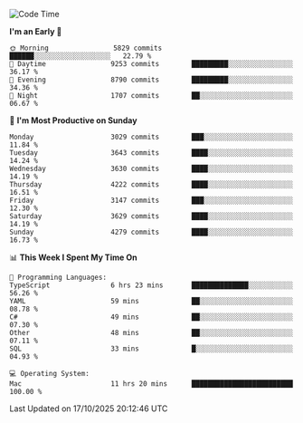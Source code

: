 <!--START_SECTION:waka-->
![Code Time](http://img.shields.io/badge/Code%20Time-5%2C433%20hrs%2031%20mins-blue)

**I'm an Early 🐤** 

```text
🌞 Morning                5829 commits        ██████░░░░░░░░░░░░░░░░░░░   22.79 % 
🌆 Daytime                9253 commits        █████████░░░░░░░░░░░░░░░░   36.17 % 
🌃 Evening                8790 commits        █████████░░░░░░░░░░░░░░░░   34.36 % 
🌙 Night                  1707 commits        ██░░░░░░░░░░░░░░░░░░░░░░░   06.67 % 
```
📅 **I'm Most Productive on Sunday** 

```text
Monday                   3029 commits        ███░░░░░░░░░░░░░░░░░░░░░░   11.84 % 
Tuesday                  3643 commits        ████░░░░░░░░░░░░░░░░░░░░░   14.24 % 
Wednesday                3630 commits        ████░░░░░░░░░░░░░░░░░░░░░   14.19 % 
Thursday                 4222 commits        ████░░░░░░░░░░░░░░░░░░░░░   16.51 % 
Friday                   3147 commits        ███░░░░░░░░░░░░░░░░░░░░░░   12.30 % 
Saturday                 3629 commits        ████░░░░░░░░░░░░░░░░░░░░░   14.19 % 
Sunday                   4279 commits        ████░░░░░░░░░░░░░░░░░░░░░   16.73 % 
```


📊 **This Week I Spent My Time On** 

```text
💬 Programming Languages: 
TypeScript               6 hrs 23 mins       ██████████████░░░░░░░░░░░   56.26 % 
YAML                     59 mins             ██░░░░░░░░░░░░░░░░░░░░░░░   08.78 % 
C#                       49 mins             ██░░░░░░░░░░░░░░░░░░░░░░░   07.30 % 
Other                    48 mins             ██░░░░░░░░░░░░░░░░░░░░░░░   07.11 % 
SQL                      33 mins             █░░░░░░░░░░░░░░░░░░░░░░░░   04.93 % 

💻 Operating System: 
Mac                      11 hrs 20 mins      █████████████████████████   100.00 % 
```


 Last Updated on 17/10/2025 20:12:46 UTC
<!--END_SECTION:waka-->
